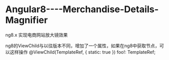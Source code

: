 # Angular8----Merchandise-Details-Magnifier
ng8.x 实现电商网站放大镜效果


ng8的ViewChild与以往版本不同，增加了一个属性，如果在ng8中获取节点，可以这样操作
@ViewChild(TemplateRef, { static: true })  foo!: TemplateRef;
